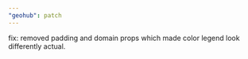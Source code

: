 ```yaml
---
"geohub": patch
---
```


fix: removed padding and domain props which made color legend look differently actual.
